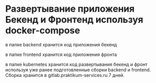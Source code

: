 # Развертывание приложения Бекенд и Фронтенд используя docker-compose
    
в папке backend хранится код приложения бекенд

в папке frontend хранится код приложения фронта

в папке kubernetes хранится код развертывания бекенд и фронт используя уже ранее подготовленные сборки backend и frontend. Сборка хранится в gitlab.praktikum-services.ru 7 дней.


